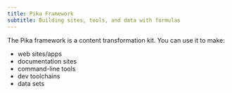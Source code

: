 ```yaml
---
title: Pika Framework
subtitle: Building sites, tools, and data with formulas
---
```


The Pika framework is a content transformation kit. You can use it to make:

- web sites/apps
- documentation sites
- command-line tools
- dev toolchains
- data sets
